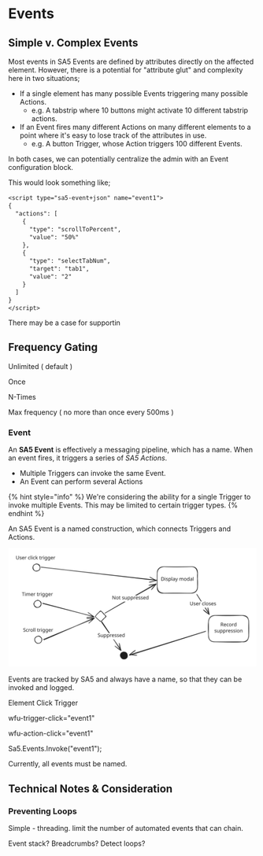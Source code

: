 # Events







## Simple v. Complex Events

Most events in SA5 Events are defined by attributes directly on the affected element.  However, there is a potential for "attribute glut" and complexity here in two situations;&#x20;

* If a single element has many possible Events triggering many possible Actions.&#x20;
  * e.g. A tabstrip where 10 buttons might activate 10 different tabstrip actions.&#x20;
* If an Event fires many different Actions on many different elements to a point where it's easy to lose track of the attributes in use.&#x20;
  * e.g. A button Trigger, whose Action triggers 100 different Events.&#x20;

In both cases, we can potentially centralize the admin with an Event configuration block.

This would look something like;

```
<script type="sa5-event+json" name="event1">
{
  "actions": [
    {
      "type": "scrollToPercent",
      "value": "50%"
    },
    {
      "type": "selectTabNum",
      "target": "tab1",
      "value": "2" 
    }
  ]
}
</script> 

```





There may be a case for supportin&#x20;







## Frequency Gating

Unlimited ( default )&#x20;

Once&#x20;

N-Times&#x20;

Max frequency ( no more than once every 500ms )    &#x20;















### Event&#x20;

An **SA5 Event** is effectively a messaging pipeline, which has a name.  When an event fires, it triggers a series of _SA5 Actions_. &#x20;

* Multiple Triggers can invoke the same Event.&#x20;
* An Event can perform several Actions&#x20;

{% hint style="info" %}
We're considering the ability for a single Trigger to invoke multiple Events. This may be limited to certain trigger types.&#x20;
{% endhint %}







An SA5 Event is a named construction, which connects Triggers and Actions.&#x20;

<img src="../../../.gitbook/assets/file.excalidraw (3).svg" alt="" class="gitbook-drawing">

Events are tracked by SA5 and always have a name, so that they can be invoked and logged. &#x20;

Element Click Trigger

wfu-trigger-click="event1"

wfu-action-click="event1"&#x20;



Sa5.Events.Invoke("event1");&#x20;

















Currently, all events must be named.&#x20;

## Technical Notes & Consideration&#x20;

### Preventing Loops&#x20;

Simple - threading. limit the number of automated events that can chain. &#x20;

Event stack?  Breadcrumbs?  Detect loops? &#x20;








